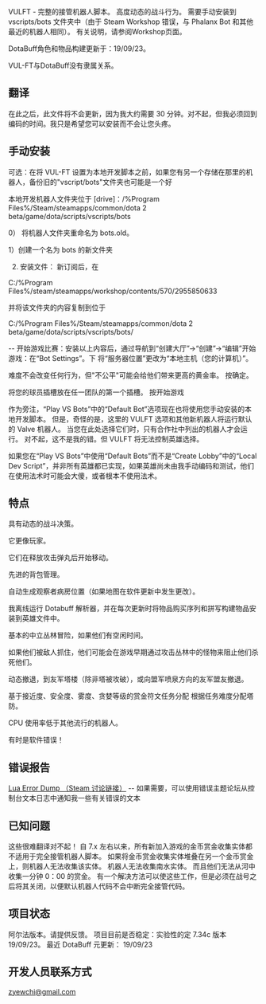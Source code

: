 VULFT - 完整的接管机器人脚本。 高度动态的战斗行为。 需要手动安装到 vscripts/bots 文件夹中（由于 Steam Workshop 错误，与 Phalanx Bot 和其他最近的机器人相同）。 有关说明，请参阅Workshop页面。

DotaBuff角色和物品构建更新于：19/09/23。

VUL-FT与DotaBuff没有隶属关系。


## 翻译

在此之后，此文件将不会更新，因为我大约需要 30 分钟。对不起，但我必须回到编码的时间。我只是希望您可以安装而不会让您头疼。



##  手动安装  

可选：在将 VUL-FT 设置为本地开发脚本之前，如果您有另一个存储在那里的机器人，备份旧的"vscript/bots"文件夹也可能是一个好

本地开发机器人文件夹位于 [drive]：/%Program Files%/Steam/steamapps/common/dota 2 beta/game/dota/scripts/vscripts/bots 

0） 将机器人文件夹重命名为 bots.old。 

1）创建一个名为 bots 的新文件夹 

2) 安装文件： 新订阅后，在 

C:/%Program Files%/steam/steamapps/workshop/contents/570/2955850633

并将该文件夹的内容复制到位于

C:/%Program Files%/Steam/steamapps/common/dota 2 beta/game/dota/scripts/vscripts/bots/


-- 开始游戏比赛：安装以上内容后，通过导航到“创建大厅”->“创建”->“编辑”开始游戏：在“Bot Settings”。下 将“服务器位置”更改为“本地主机（您的计算机）”。


难度不会改变任何行为，但"不公平"可能会给他们带来更高的黄金率。 按确定。 


将您的球员插槽放在任一团队的第一个插槽。 按开始游戏


作为旁注，“Play VS Bots”中的“Default Bot”选项现在也将使用您手动安装的本地开发脚本。 但是，奇怪的是，这里的 VULFT 选项和其他新机器人将运行默认的 Valve 机器人。 当您在此处选择它们时，只有合作社中列出的机器人才会运行。 对不起，这不是我的错。但 VULFT 将无法控制英雄选择。


如果您在“Play VS Bots”中使用“Default Bots”而不是“Create Lobby”中的“Local Dev Script”，并非所有英雄都已实现，如果英雄尚未由我手动编码和测试，他们在使用法术时可能会大傻，或者根本不使用法术。



## 特点 

具有动态的战斗决策。 

它更像玩家。 

它们在释放攻击弹丸后开始移动。 

先进的背包管理。 

自动生成观察者病房位置（如果地图在软件更新中发生更改）。 

我离线运行 Dotabuff 解析器，并在每次更新时将物品购买序列和拼写构建物品安装到英雄文件中。

基本的中立丛林冒险，如果他们有空闲时间。 

如果他们被敌人抓住，他们可能会在游戏早期通过攻击丛林中的怪物来阻止他们杀死他们。 

动态撤退，到友军塔楼（除非塔被攻破），或向盟军喷泉方向的友军盟友撤退。 

基于接近度、安全度、雾度、贪婪等级的赏金符文任务分配 根据任务难度分配塔防。 

CPU 使用率低于其他流行的机器人。 

有时是软件错误！



## 错误报告

[Lua Error Dump （Steam 讨论链接）](https://steamcommunity.com/workshop/filedetails/discussion/2955850633/5243919379689834298/) -- 如果需要，可以使用错误主题论坛从控制台文本日志中通知我一些有关错误的文本


## 已知问题

这些很难翻译对不起！ 自 7.x 左右以来，所有新加入游戏的金币赏金收集实体都不适用于完全接管机器人脚本。 如果将金币赏金收集实体堆叠在另一个金币赏金上，则机器人无法收集该实体。 机器人无法收集南水实体。 而且他们无法从河中收集一分钟 0：00 的赏金。 有一个解决方法可以使这些工作，但是必须在战号之后将其关闭，以便默认机器人代码不会中断完全接管代码。



## 项目状态 

阿尔法版本。请提供反馈。
项目目前是否稳定：实验性的定 7.34c 版本 19/09/23。 
最近 DotaBuff 元更新： 19/09/23 


## 开发人员联系方式 

zyewchi@gmail.com
